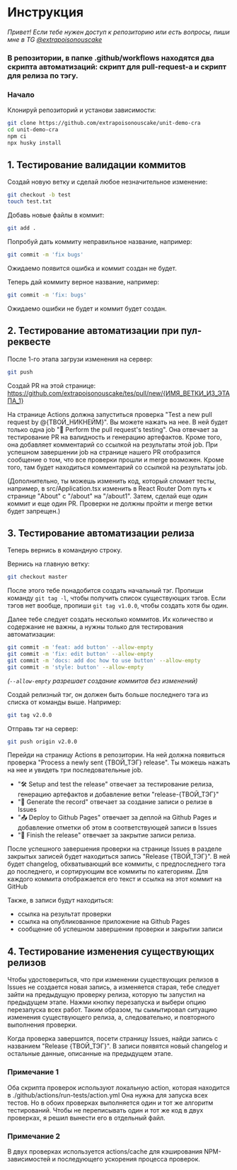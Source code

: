# Инструкция

*Привет! Если тебе нужен доступ к репозиторию или есть вопросы, пиши мне в TG [@extrapoisonouscake](https://t.me/extrapoisonouscake)*

### В репозитории, в папке .github/workflows находятся два скрипта автоматизаций: скрипт для pull-request-а и скрипт для релиза по тэгу.

### Начало
Клонируй репозиторий и установи зависимости:
```bash
git clone https://github.com/extrapoisonouscake/unit-demo-cra
cd unit-demo-cra
npm ci
npx husky install
```


## 1. Тестирование валидации коммитов
Создай новую ветку и сделай любое незначительное изменение:
```bash
git checkout -b test
touch test.txt
```

Добавь новые файлы в коммит:
```bash
git add .
```

Попробуй дать коммиту неправильное название, например:
```bash
git commit -m 'fix bugs'
```
Ожидаемо появится ошибка и коммит создан не будет.

Теперь дай коммиту верное название, например:
```bash
git commit -m 'fix: bugs'
```
Ожидаемо ошибки не будет и коммит будет создан.


## 2. Тестирование автоматизации при пул-реквесте

После 1-го этапа загрузи изменения на сервер:
```bash
git push
```

Создай PR на этой странице: https://github.com/extrapoisonouscake/tes/pull/new/{ИМЯ_ВЕТКИ_ИЗ_ЭТАПА_1}

На странице Actions должна запуститься проверка "Test a new pull request by @{ТВОЙ_НИКНЕЙМ}". Вы можете нажать на нее.
В ней будет только одна job "🧪 Perform the pull request's testing". Она отвечает за тестирование PR на валидность и генерацию артефактов. Кроме того, она добавляет комментарий со ссылкой на результаты этой job.
При успешном завершении job на странице нашего PR отобразится сообщение о том, что все проверки прошли и merge возможен. Кроме того, там будет находиться комментарий со ссылкой на результаты job.

(Дополнительно, ты можешь изменить код, который сломает тесты, например, в src/Application.tsx изменить в React Router Dom путь к странице "About" с "/about" на "/about1". Затем, сделай еще один коммит и еще один PR. Проверки не должны пройти и merge ветки будет запрещен.)

## 3. Тестирование автоматизации релиза

Теперь вернись в командную строку.

Вернись на главную ветку:
```bash
git checkout master
```

После этого тебе понадобится создать начальный тэг.
Пропиши команду `git tag -l`, чтобы получить список существующих тэгов. Если тэгов нет вообще, пропиши `git tag v1.0.0`, чтобы создать хотя бы один.

Далее тебе следует создать несколько коммитов. Их количество и содержание не важны, а нужны только для тестирования автоматизации:
```bash
git commit -m 'feat: add button' --allow-empty
git commit -m 'fix: edit button' --allow-empty
git commit -m 'docs: add doc how to use button' --allow-empty
git commit -m 'style: button' --allow-empty
```
*(`--allow-empty` разрешает создание коммитов без изменений)*

Создай релизный тэг, он должен быть больше последнего тэга из списка от команды выше. Например:
```bash
git tag v2.0.0
```

Отправь тэг на сервер:
```bash
git push origin v2.0.0
```

Перейди на страницу Actions в репозитории. На ней должна появиться проверка "Process a newly sent {ТВОЙ_ТЭГ} release".
Ты можешь нажать на нее и увидеть три последовательные job.

- "🛠️ Setup and test the release" отвечает за тестирование релиза, генерацию артефактов и добавление ветки "release-{ТВОЙ_ТЭГ}"
- "📝 Generate the record" отвечает за создание записи о релизе в Issues
- "📤 Deploy to Github Pages" отвечает за деплой на Github Pages и добавление отметки об этом в соответствующей записи в Issues
- "🏁 Finish the release" отвечает за закрытие записи релиза.

После успешного завершения проверки на странице Issues в разделе закрытых записей будет находиться запись "Release {ТВОЙ_ТЭГ}".
В ней будет changelog, обхватывающий все коммиты, с предпоследнего тэга до последнего, и сортирующим все коммиты по категориям. Для каждого коммита отображается его текст и ссылка на этот коммит на GitHub

Также, в записи будут находиться:
- ссылка на результат проверки
- ссылка на опубликованное приложение на Github Pages
- сообщение об успешном завершении проверки и закрытии записи


## 4. Тестирование изменения существующих релизов
Чтобы удостовериться, что при изменении существующих релизов в Issues не создается новая запись, а изменяется старая, тебе следует зайти на предыдущую проверку релиза, которую ты запустил на предыдущем этапе. Нажми кнопку перезапуска и выбери опцию перезапуска всех работ.
Таким образом, ты сымытировал ситуацию изменения существующего релиза, а, следовательно, и повторного выполнения проверки.

Когда проверка завершится, посети страницу Issues, найди запись с названием "Release {ТВОЙ_ТЭГ}". В записи появятся новый changelog и остальные данные, описанные на предыдущем этапе.


### Примечание 1
Оба скрипта проверок используют локальную action, которая находится в ./github/actions/run-tests/action.yml
Она нужна для запуска всех тестов. Но в обоих проверках выполняется один и тот же алгоритм тестирований. Чтобы не переписывать один и тот же код в двух проверках, я решил вынести его в отдельный файл.

### Примечание 2
В двух проверках используется actions/cache для кэширования NPM-зависимостей и последующего ускорения процесса проверок.

